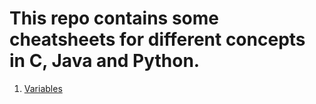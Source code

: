 
# This repo contains some cheatsheets for different concepts in C, Java and Python.

1. [Variables](./cheatsheets/variables.html)
   
